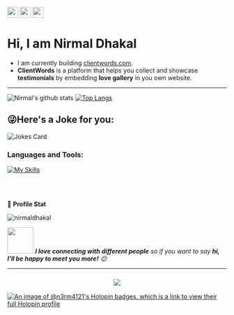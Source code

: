 <p>
    <a href="mailto:nirmaldhakal2032@gmail.com"><img src="https://img.shields.io/badge/Email-%23E4405F.svg?&style=for-the-badge&logo=gmail&logoColor=white" height=25></a>
  <a href="https://twitter.com/n3rma121"><img src="https://img.shields.io/badge/twitter-%231DA1F2.svg?&style=for-the-badge&logo=twitter&logoColor=white" height=25></a>
  <a href="https://www.linkedin.com/in/n3rma121/"><img src="https://img.shields.io/badge/linkedin-%230077B5.svg?&style=for-the-badge&logo=linkedin&logoColor=white" height=25></a>
</p>

<h1>Hi, I am Nirmal Dhakal </h1>

- I am currently building [clientwords.com](https://clientwords.com). <br>
- **ClientWords** is a platform that helps you collect and showcase **testimonials** by embedding **love gallery** in you own website.

<hr>

![Nirmal's github stats](https://github-readme-stats.vercel.app/api?username=n3rm4121&count_private=true&show_icons=true&theme=dark)
[![Top Langs](https://github-readme-stats.vercel.app/api/top-langs/?username=n3rm4121&layout=compact&theme=dark)](https://github.com/n3rm4121)</a>
<!-- <a href="https://github.com/n3rm4121?tab=stars"><img src="https://github-readme-streak-stats.herokuapp.com?user=n3rm4121&theme=dark&hide_border=false&date_format=M%20j%5B%2C%20Y%5D"  width="48%" alt="n3rm4121's github-readme-streak-stats"/></a>
-->

## 😜Here's a Joke for you:
<img  src="https://readme-jokes.vercel.app/api" alt="Jokes Card" />
<h3 align="left">Languages and Tools:</h3>

[![My Skills](https://skillicons.dev/icons?i=js,html,css,cpp,c,qt,mongodb,express,react,nodejs,git,github,mint)](https://skillicons.dev)

<br> <br>

👨 **Profile Stat**

<p align="left"> <img src="https://komarev.com/ghpvc/?username=n3rm4121&label=Visitors&color=0e75b6&style=flat" alt="nirmaldhakal" /> </p>



<img src="https://media.giphy.com/media/LnQjpWaON8nhr21vNW/giphy.gif" width="60"> <em><b>I love connecting with different people</b> so if you want to say <b>hi, I'll be happy to meet you more!</b> 😊</em>

<hr/>

<h3 align="center">
    <img src="https://readme-typing-svg.herokuapp.com/?font=Righteous&size=25&center=true&vCenter=true&width=500&height=70&duration=4000&lines=Thanks+for+visiting!+✌️;+Shoot+me+a+message+on+Linkedin!;I'm+always+down+to+collab+:)">
</h3>

[![An image of @n3rm4121's Holopin badges, which is a link to view their full Holopin profile](https://holopin.me/n3rm4121)](https://holopin.io/@n3rm4121)

